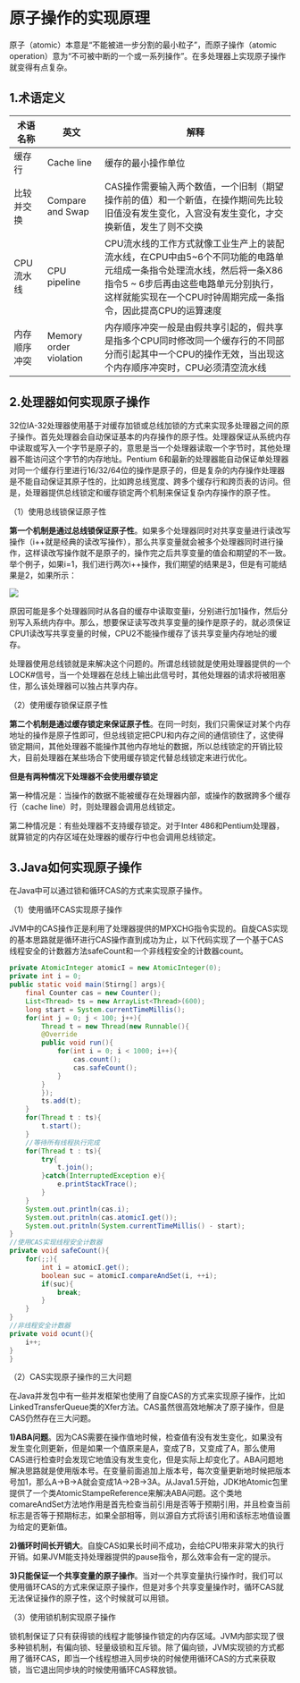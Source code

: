 # 原子操作的实现原理

原子（atomic）本意是“不能被进一步分割的最小粒子”，而原子操作（atomic operation）意为“不可被中断的一个或一系列操作”。在多处理器上实现原子操作就变得有点复杂。

## 1.术语定义

| 术语名称     | 英文                   | 解释                                                         |
| ------------ | ---------------------- | ------------------------------------------------------------ |
| 缓存行       | Cache line             | 缓存的最小操作单位                                           |
| 比较并交换   | Compare and Swap       | CAS操作需要输入两个数值，一个旧制（期望操作前的值）和一个新值，在操作期间先比较旧值没有发生变化，入宫没有发生变化，才交换新值，发生了则不交换 |
| CPU流水线    | CPU pipeline           | CPU流水线的工作方式就像工业生产上的装配流水线，在CPU中由5~6个不同功能的电路单元组成一条指令处理流水线，然后将一条X86指令5 ~ 6步后再由这些电路单元分别执行，这样就能实现在一个CPU时钟周期完成一条指令，因此提高CPU的运算速度 |
| 内存顺序冲突 | Memory order violation | 内存顺序冲突一般是由假共享引起的，假共享是指多个CPU同时修改同一个缓存行的不同部分而引起其中一个CPU的操作无效，当出现这个内存顺序冲突时，CPU必须清空流水线 |

## 2.处理器如何实现原子操作

32位IA-32处理器使用基于对缓存加锁或总线加锁的方式来实现多处理器之间的原子操作。首先处理器会自动保证基本的内存操作的原子性。处理器保证从系统内存中读取或写入一个字节是原子的，意思是当一个处理器读取一个字节时，其他处理器不能访问这个字节的内存地址。Pentium 6和最新的处理器能自动保证单处理器对同一个缓存行里进行16/32/64位的操作是原子的，但是复杂的内存操作处理器是不能自动保证其原子性的，比如跨总线宽度、跨多个缓存行和跨页表的访问。但是，处理器提供总线锁定和缓存锁定两个机制来保证复杂内存操作的原子性。

（1）使用总线锁保证原子性

**第一个机制是通过总线锁保证原子性**。如果多个处理器同时对共享变量进行读改写操作（i++就是经典的读改写操作），那么共享变量就会被多个处理器同时进行操作，这样读改写操作就不是原子的，操作完之后共享变量的值会和期望的不一致。举个例子，如果i=1，我们进行两次i++操作，我们期望的结果是3，但是有可能结果是2，如果所示：

![](../image/228.png)

原因可能是多个处理器同时从各自的缓存中读取变量i，分别进行加1操作，然后分别写入系统内存中。那么，想要保证读写改共享变量的操作是原子的，就必须保证CPU1读改写共享变量的时候，CPU2不能操作缓存了该共享变量内存地址的缓存。

处理器使用总线锁就是来解决这个问题的。所谓总线锁就是使用处理器提供的一个LOCK#信号，当一个处理器在总线上输出此信号时，其他处理器的请求将被阻塞住，那么该处理器可以独占共享内存。

（2）使用缓存锁保证原子性

**第二个机制是通过缓存锁定来保证原子性**。在同一时刻，我们只需保证对某个内存地址的操作是原子性即可，但总线锁定把CPU和内存之间的通信锁住了，这使得锁定期间，其他处理器不能操作其他内存地址的数据，所以总线锁定的开销比较大，目前处理器在某些场合下使用缓存锁定代替总线锁定来进行优化。

**但是有两种情况下处理器不会使用缓存锁定**

第一种情况是：当操作的数据不能被缓存在处理器内部，或操作的数据跨多个缓存行（cache line）时，则处理器会调用总线锁定。

第二种情况是：有些处理器不支持缓存锁定。对于Inter 486和Pentium处理器，就算锁定的内存区域在处理器的缓存行中也会调用总线锁定。

## 3.Java如何实现原子操作

在Java中可以通过锁和循环CAS的方式来实现原子操作。

（1）使用循环CAS实现原子操作

JVM中的CAS操作正是利用了处理器提供的MPXCHG指令实现的。自旋CAS实现的基本思路就是循环进行CAS操作直到成功为止，以下代码实现了一个基于CAS线程安全的计数器方法safeCount和一个非线程安全的计数器count。

```java
private AtomicInteger atomicI = new AtomicInteger(0);
private int i = 0;
public static void main(Stirng[] args){
    final Counter cas = new Counter();
    List<Thread> ts = new ArrayList<Thread>(600);
    long start = System.currentTimeMillis();
    for(int j = 0; j < 100; j++){
        Thread t = new Thread(new Runnable(){
        @Override
        public void run(){
            for(int i = 0; i < 1000; i++){
                cas.count();
                cas.safeCount();
            }
        }
        });
        ts.add(t);
    }
    for(Thread t : ts){
        t.start();
    }
    //等待所有线程执行完成
    for(Thread t : ts){
        try{
            t.join();
        }catch(InterruptedException e){
            e.printStackTrace();
        }
    }
    System.out.println(cas.i);
    System.out.pritnln(cas.atomicI.get());
    System.out.pritnln(System.currentTimeMillis() - start);
}
//使用CAS实现线程安全计数器
private void safeCount(){
    for(;;){
        int i = atomicI.get();
        boolean suc = atomicI.compareAndSet(i, ++i);
        if(suc){
            break;
        }
    }
}
//非线程安全计数器
private void ocunt(){
    i++;
}
}
```



（2）CAS实现原子操作的三大问题

在Java并发包中有一些并发框架也使用了自旋CAS的方式来实现原子操作，比如LinkedTransferQueue类的Xfer方法。CAS虽然很高效地解决了原子操作，但是CAS仍然存在三大问题。

**1)ABA问题**。因为CAS需要在操作值地时候，检查值有没有发生变化，如果没有发生变化则更新，但是如果一个值原来是A，变成了B，又变成了A，那么使用CAS进行检查时会发现它地值没有发生变化，但是实际上却变化了。ABA问题地解决思路就是使用版本号。在变量前面追加上版本号，每次变量更新地时候把版本号加1，那么A->B->A就会变成1A->2B->3A。从Java1.5开始，JDK地Atomic包里提供了一个类AtomicStampeReference来解决ABA问题。这个类地comareAndSet方法地作用是首先检查当前引用是否等于预期引用，并且检查当前标志是否等于预期标志，如果全部相等，则以源自方式将该引用和该标志地值设置为给定的更新值。

**2)循环时间长开销大**。自旋CAS如果长时间不成功，会给CPU带来非常大的执行开销。如果JVM能支持处理器提供的pause指令，那么效率会有一定的提示。

**3)只能保证一个共享变量的原子操作**。当对一个共享变量执行操作时，我们可以使用循环CAS的方式来保证原子操作，但是对多个共享变量操作时，循环CAS就无法保证操作的原子性，这个时候就可以用锁。

（3）使用锁机制实现原子操作

锁机制保证了只有获得锁的线程才能够操作锁定的内存区域。JVM内部实现了很多种锁机制，有偏向锁、轻量级锁和互斥锁。除了偏向锁，JVM实现锁的方式都用了循环CAS，即当一个线程想进入同步块的时候使用循环CAS的方式来获取锁，当它退出同步块的时候使用循环CAS释放锁。
